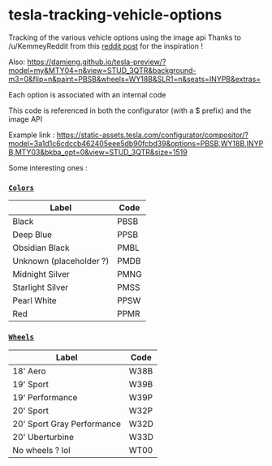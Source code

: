 # tesla-tracking-vehicle-options

Tracking of the various vehicle options using the image api
Thanks to /u/KemmeyReddit from this [reddit post](https://www.reddit.com/r/teslamotors/comments/gtptpd/tesla_api_to_image/fsej0hi/) for the inspiration !

Also: https://damieng.github.io/tesla-preview/?model=my&MTY04=n&view=STUD_3QTR&background-m3=0&flip=n&paint=PBSB&wheels=WY18B&SLR1=n&seats=INYPB&extras=

Each option is associated with an internal code

This code is referenced in both the configurator (with a $ prefix) and the image API

Example link : https://static-assets.tesla.com/configurator/compositor/?model=3a1d1c6cdccb462405eee5db90fcbd39&options=PBSB,WY18B,INYPB,MTY03&bkba_opt=0&view=STUD_3QTR&size=1519

Some interesting ones :

### [`Colors`](https://github.com/TeslaTracker/tracking-tesla-website/blob/master/model3/design.json#L1899)

| Label | Code |
| ------ | ----------- |
| Black   | PBSB |
| Deep Blue | PPSB |
| Obsidian Black    | PMBL |
| Unknown (placeholder ?)   | PMDB |
| Midnight Silver | PMNG |
| Starlight Silver    | PMSS |
| Pearl White | PPSW |
| Red | PPMR |

### [`Wheels`](https://github.com/TeslaTracker/tracking-tesla-website/blob/master/model3/design.json#L1919)

| Label | Code |
| ------ | ----------- |
| 18' Aero   | W38B |
| 19' Sport | W39B |
| 19' Performance    | W39P |
| 20' Sport   | W32P |
| 20' Sport Gray Performance | W32D |
| 20' Uberturbine | W33D |
| No wheels ? lol | WT00 |
